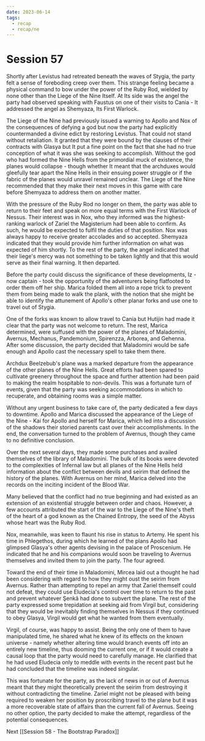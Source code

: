 ```yaml
---
date: 2023-06-14
tags:
  - recap
  - recap/ne
---
```

# Session 57

Shortly after Levistus had retreated beneath the waves of Stygia, the party felt a sense of foreboding creep over them. This strange feeling became a physical command to bow under the power of the Ruby Rod, wielded by none other than the Liege of the Nine Itself. At Its side was the angel the party had observed speaking with Faustus on one of their visits to Cania - It addressed the angel as Shemyaza, Its First Warlock.

The Liege of the Nine had previously issued a warning to Apollo and Nox of the consequences of defying a god but now the party had explicitly countermanded a divine edict by restoring Levistus. That could not stand without retaliation. It granted that they were bound by the clauses of their contracts with Glasya but It put a fine point on the fact that she had no true conception of what it was she was seeking to accomplish. Without the god who had formed the Nine Hells from the primordial muck of existence, the planes would collapse - though whether It meant that the archduxes would gleefully tear apart the Nine Hells in their ensuing power struggle or if the fabric of the planes would unravel remained unclear. The Liege of the Nine recommended that they make their next moves in this game with care before Shemyaza to address them on another matter.

With the pressure of the Ruby Rod no longer on them, the party was able to return to their feet and speak on more equal terms with the First Warlock of Nessus. Their interest was in Nox, who they informed was the highest-ranking warlock of Zariel the Magisterium had been able to confirm. As such, he would be expected to fulfil the duties of that position. Nox was always happy to receive greater accolades and so accepted. Shemyaza indicated that they would provide him further information on what was expected of him shortly. To the rest of the party, the angel indicated that their liege's mercy was not something to be taken lightly and that this would serve as their final warning. It then departed.

Before the party could discuss the significance of these developments, Iz - now captain - took the opportunity of the adventurers being flatfooted to order them off her ship. Marica folded them all into a rope trick to prevent them from being made to walk the plank, with the notion that she might be able to identify the attunement of Apollo's other planar forks and use one to travel out of Stygia.

One of the forks was known to allow travel to Cania but Hutijin had made it clear that the party was not welcome to return. The rest, Marica determined, were suffused with the power of the planes of Maladomini, Avernus, Mechanus, Pandemonium, Spirenzza, Arborea, and Gehenna. After some discussion, the party decided that Maladomini would be safe enough and Apollo cast the necessary spell to take them there.

Archdux Beelzebub's plane was a marked departure from the appearance of the other planes of the Nine Hells. Great efforts had been spared to cultivate greenery throughout the space and further attention had been paid to making the realm hospitable to non-devils. This was a fortunate turn of events, given that the party was seeking accommodations in which to recuperate, and obtaining rooms was a simple matter.

Without any urgent business to take care of, the party dedicated a few days to downtime. Apollo and Marica discussed the appearance of the Liege of the Nine - Kai for Apollo and herself for Marica, which led into a discussion of the shadows their storied parents cast over their accomplishments. In the end, the conversation turned to the problem of Avernus, though they came to no definitive conclusion.

Over the next several days, they made some purchases and availed themselves of the library of Maladomini. The bulk of its books were devoted to the complexities of Infernal law but all planes of the Nine Hells held information about the conflict between devils and seirim that defined the history of the planes. With Avernus on her mind, Marica delved into the records on the inciting incident of the Blood War.

Many believed that the conflict had no true beginning and had existed as an extension of an existential struggle between order and chaos. However, a few accounts attributed the start of the war to the Liege of the Nine's theft of the heart of a god known as the Chained Entropy, the seed of the Abyss whose heart was the Ruby Rod.

Nox, meanwhile, was keen to flaunt his rise in status to Artemy. He spent his time in Phlegethos, during which he learned of the plans Apollo had glimpsed Glasya's other agents devising in the palace of Proscenium. He indicated that he and his companions would soon be traveling to Avernus themselves and invited them to join the party. The four agreed.

Toward the end of their time in Maladomini, Mircea laid out a thought he had been considering with regard to how they might oust the seirim from Avernus. Rather than attempting to repel an army that Zariel themself could not defeat, they could use Eludecia's control over time to return to the past and prevent whatever Şenkă had done to subvert the plane. The rest of the party expressed some trepidation at seeking aid from Virgil but, considering that they would be inevitably finding themselves in Nessus if they continued to obey Glasya, Virgil would get what he wanted from them eventually.

Virgil, of course, was happy to assist. Being the only one of them to have manipulated time, he shared what he knew of its effects on the known universe - namely whether altering time would branch events off into an entirely new timeline, thus dooming the current one, or if it would create a causal loop that the party would need to carefully manage. He clarified that he had used Eludecia only to meddle with events in the recent past but he had concluded that the timeline was indeed singular.

This was fortunate for the party, as the lack of news in or out of Avernus meant that they might theoretically prevent the seirim from destroying it without contradicting the timeline. Zariel might not be pleased with being required to weaken her position by proscribing travel to the plane but it was a more recoverable state of affairs than the current fall of Avernus. Seeing no other option, the party decided to make the attempt, regardless of the potential consequences.

Next
[[Session 58 - The Bootstrap Paradox]]